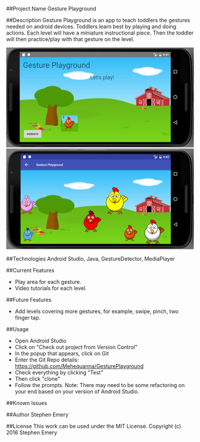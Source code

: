 ##Project Name
Gesture Playground

##Description
Gesture Playground is an app to teach toddlers the gestures needed on android devices. Toddlers learn best by playing and doing actions. Each level will have a miniature instructional piece. Then the toddler will then practice/play with that gesture on the level.

![screenshot of project](gestureplaygound1.png)
![screenshot of project](gestureplaygound2.png)

##Technologies
Android Studio, Java, GestureDetector, MediaPlayer

##Current Features
* Play area for each gesture.
* Video tutorials for each level.

##Future Features
* Add levels covering more gestures, for example, swipe, pinch, two finger tap.

##Usage
* Open Android Studio
* Click on "Check out project from Version Control"
* In the popup that appears, click on Git
* Enter the Git Repo details: https://github.com/Mehequanna/GesturePlayground
* Check everything by clicking "Test"
* Then click "clone"
* Follow the prompts. Note: There may need to be some refactoring on your end based on your version of Android Studio.

##Known Issues

##Author
Stephen Emery

##License
This work can be used under the MIT License.
Copyright (c) 2016 Stephen Emery
